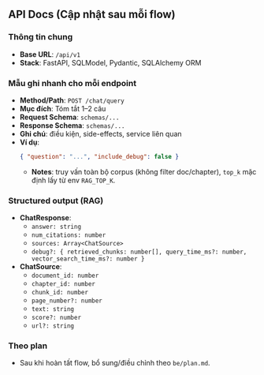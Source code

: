 ## API Docs (Cập nhật sau mỗi flow)

### Thông tin chung
- **Base URL**: `/api/v1`
- **Stack**: FastAPI, SQLModel, Pydantic, SQLAlchemy ORM

### Mẫu ghi nhanh cho mỗi endpoint
- **Method/Path**: `POST /chat/query`
- **Mục đích**: Tóm tắt 1–2 câu
- **Request Schema**: `schemas/...`
- **Response Schema**: `schemas/...`
- **Ghi chú**: điều kiện, side-effects, service liên quan
- **Ví dụ**:
  ```json
  { "question": "...", "include_debug": false }
  ```
  - **Notes**: truy vấn toàn bộ corpus (không filter doc/chapter), `top_k` mặc định lấy từ env `RAG_TOP_K`.

### Structured output (RAG)
- **ChatResponse**:
  - `answer: string`
  - `num_citations: number`
  - `sources: Array<ChatSource>`
  - `debug?: { retrieved_chunks: number[], query_time_ms?: number, vector_search_time_ms?: number }`
- **ChatSource**:
  - `document_id: number`
  - `chapter_id: number`
  - `chunk_id: number`
  - `page_number?: number`
  - `text: string`
  - `score?: number`
  - `url?: string`

### Theo plan
- Sau khi hoàn tất flow, bổ sung/điều chỉnh theo `be/plan.md`.
